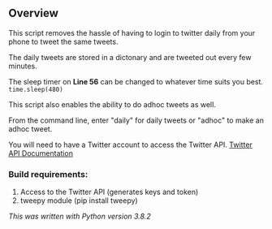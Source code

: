 ## Overview
This script removes the hassle of having to login to twitter daily from your phone to tweet the same tweets.

The daily tweets are stored in a dictonary and are tweeted out every few minutes.

The sleep timer on **Line 56** can be changed to whatever time suits you best.
`time.sleep(480)`

This script also enables the ability to do adhoc tweets as well.

From the command line, enter "daily" for daily tweets or "adhoc" to make an adhoc tweet.

You will need to have a Twitter account to access the Twitter API.
[Twitter API Documentation](https://developer.twitter.com/en/docs/basics/getting-started)


### Build requirements:
1. Access to the Twitter API (generates keys and token)
2. tweepy module (pip install tweepy)

*This was written with Python version 3.8.2*



 
